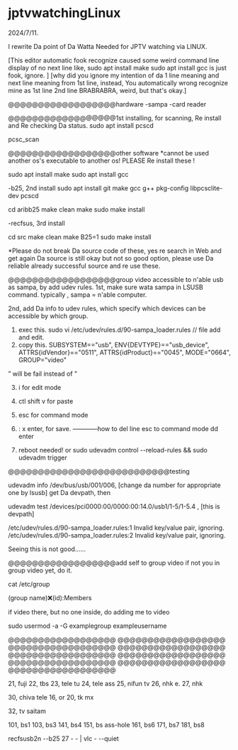 # jptvwatchingLinux


2024/7/11.

I rewrite Da point of Da Watta Needed for JPTV watching via LINUX.

[This editor automatic fook recognize caused some weird command line display of no next line like, sudo apt install make
sudo apt install gcc is just fook, ignore.
]
[why did you ignore my intention of da 1 line meaning and next line meaning from 1st line, instead, You automatically wrong recognize
mine as 1st line 2nd line BRABRABRA, weird, but that's okay.]

@@@@@@@@@@@@@@@@@@hardware
-sampa
-card reader


@@@@@@@@@@@@@@@@@@1st installing, for scanning, Re install and Re checking Da status.
sudo apt install pcscd

pcsc_scan


@@@@@@@@@@@@@@@@@@other software
*cannot be used another os's executable to another os! PLEASE Re install these !

sudo apt install make
sudo apt install gcc

-b25, 2nd install
sudo apt install git make gcc g++ pkg-config libpcsclite-dev pcscd

cd aribb25
make clean
make
sudo make install

-recfsus, 3rd install

cd src
make clean
make B25=1
sudo make install



*Please do not break Da source code of these, yes re search in Web and get again
Da source is still okay but not so good option, please use Da reliable already successful
source and re use these.





@@@@@@@@@@@@@@@@@@group video accessible to n'able usb as sampa, by add udev rules.
1st, make sure wata sampa in LSUSB command.
typically , sampa = n'able computer.


2nd, add Da info to udev rules, which specify which devices can be accessible by which group.
1. exec this.
sudo vi /etc/udev/rules.d/90-sampa_loader.rules // file add and edit. 
2. copy this.
SUBSYSTEM=="usb", ENV{DEVTYPE}=="usb_device", ATTRS{idVendor}=="0511", ATTRS{idProduct}=="0045", MODE="0664", GROUP="video"

” will be fail instead of "


3. i for edit mode
4. ctl shift v for paste 
5. esc for command mode 
6. : x enter, for save. 
————how to del line 
esc to command mode dd enter 

8. reboot needed! 
or
sudo udevadm control --reload-rules && sudo udevadm trigger



@@@@@@@@@@@@@@@@@@@@@@@@@@@testing

udevadm info /dev/bus/usb/001/006, [change da number for appropriate one by lsusb]
get Da devpath, then

udevadm test /devices/pci0000:00/0000:00:14.0/usb1/1-5/1-5.4 , [this is devpath]


/etc/udev/rules.d/90-sampa_loader.rules:1 Invalid key/value pair, ignoring.                                                                 
/etc/udev/rules.d/90-sampa_loader.rules:2 Invalid key/value pair, ignoring.    

Seeing this is not good......




@@@@@@@@@@@@@@@@@@add self to group video
if not you in group video yet, do it.

cat /etc/group

(group name):x:(id):Members

if video there, but no one inside, do adding me to video

sudo usermod -a -G examplegroup exampleusername


@@@@@@@@@@@@@@@@@@
@@@@@@@@@@@@@@@@@@
@@@@@@@@@@@@@@@@@@
@@@@@@@@@@@@@@@@@@
@@@@@@@@@@@@@@@@@@
@@@@@@@@@@@@@@@@@@
@@@@@@@@@@@@@@@@@@
@@@@@@@@@@@@@@@@@@
@@@@@@@@@@@@@@@@@@









21, fuji
22, tbs
23, tele tu
24, tele ass
25, nifun tv
26, nhk e.
27, nhk

30, chiva tele
16, or 20, tk mx

32, tv saitam


101, bs1
103, bs3
141, bs4
151, bs ass-hole
161, bs6
171, bs7
181, bs8



recfsusb2n --b25 27 - - | vlc - --quiet






